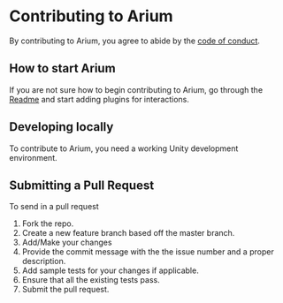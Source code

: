 ﻿# Contributing to Arium

By contributing to Arium, you agree to abide by the [code of conduct](CODE_OF_CONDUCT.md).

## How to start Arium

If you are not sure how to begin contributing to Arium, go through the [Readme](README.md) and start adding plugins for interactions.

## Developing locally

To contribute to Arium, you need a working Unity development
environment.

## Submitting a Pull Request

To send in a pull request

1. Fork the repo.
2. Create a new feature branch based off the master branch.
3. Add/Make your changes
4. Provide the commit message with the the issue number and a proper description.
5. Add sample tests for your changes if applicable.
4. Ensure that all the existing tests pass.
5. Submit the pull request.
